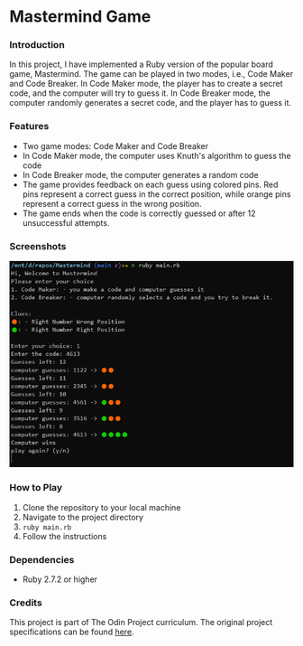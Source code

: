 # Mastermind Game

### Introduction

In this project, I have implemented a Ruby version of the popular board game, Mastermind. The game can be played in two modes, i.e., Code Maker and Code Breaker. In Code Maker mode, the player has to create a secret code, and the computer will try to guess it. In Code Breaker mode, the computer randomly generates a secret code, and the player has to guess it.

### Features

- Two game modes: Code Maker and Code Breaker
- In Code Maker mode, the computer uses Knuth's algorithm to guess the code
- In Code Breaker mode, the computer generates a random code
- The game provides feedback on each guess using colored pins. Red pins represent a correct guess in the correct position, while orange pins represent a correct guess in the wrong position.
- The game ends when the code is correctly guessed or after 12 unsuccessful attempts.

### Screenshots

![Screenshot of Mastermind game](/screenshots/codemaker.PNG "Mastermind game screenshot")

### How to Play

1. Clone the repository to your local machine
2. Navigate to the project directory
3. `ruby main.rb`
4. Follow the instructions

### Dependencies

- Ruby 2.7.2 or higher

### Credits

This project is part of The Odin Project curriculum. The original project specifications can be found [here](https://www.theodinproject.com/paths/full-stack-ruby-on-rails/courses/ruby-programming/lessons/mastermind).
